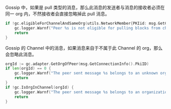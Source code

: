 Gossip 中，如果是 pull 类型的消息，那么此消息的发送者与消息的接收者必须在同一 org 内，不然接收者会直接忽略掉此 pull 消息。

```go
if !gc.eligibleForChannelAndSameOrg(utils.NetworkMember{PKIid: msg.GetConnectionInfo().PkiID}) {
	gc.logger.Warnf("Peer %s is not eligible for pulling blocks from channel %s.", msg.GetConnectionInfo().PkiID.String(), gc.channelID.String())
	return
}
```

Gossip 的 Channel 中的消息，如果消息来自于不属于此 Channel 的 org，那么会忽略此消息。

```go
orgId := gc.adapter.GetOrgOfPeer(msg.GetConnectionInfo().PkiID)
if len(orgId) == 0 {
	gc.logger.Warnf("The peer sent message %s belongs to an unknown organization, discarding it.", utils.GossipMessageToString(sgm.GossipMessage))
	return
}
if !gc.IsOrgInChannel(orgId) {
	gc.logger.Warnf("The peer sent message %s belongs to an organization (%s) which is not eligible for the channel %s, discarding it.", utils.GossipMessageToString(sgm.GossipMessage), orgId.String(), gc.channelID.String())
	return
}
```